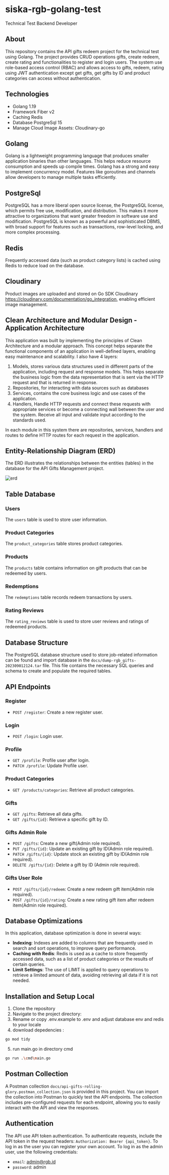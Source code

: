 # siska-rgb-golang-test
Technical Test Backend Developer

## About
This repository contains the API gifts redeem project for the technical test using Golang. 
The project provides CRUD operations gifts, create redeem, create rating and functionalities to register and login users. 
The system use role-based access control (RBAC) and allows access to gifts, redeem, rating using JWT authentication except get gifts, get gifts by ID and product categories can access without authentication.

## Technologies
- Golang 1.19
- Framework Fiber v2
- Caching Redis
- Database PostgreSql 15
- Manage Cloud Image Assets: Cloudinary-go

## Golang
Golang is a lightweight programming language that produces smaller application binaries than other languages. This helps reduce resource consumption and speeds up compile times. Golang has a strong and easy to implement concurrency model. Features like goroutines and channels allow developers to manage multiple tasks efficiently.

## PostgreSql
PostgreSQL has a more liberal open source license, the PostgreSQL license, which permits free use, modification, and distribution. This makes it more attractive to organizations that want greater freedom in software use and modification. PostgreSQL is known as a powerful and sophisticated DBMS, with broad support for features such as transactions, row-level locking, and more complex processing.

## Redis
Frequently accessed data (such as product category lists) is cached using Redis to reduce load on the database.

## Cloudinary
Product images are uploaded and stored on Go SDK Cloudinary https://cloudinary.com/documentation/go_integration, enabling efficient image management.

## Clean Architecture and Modular Design - Application Architecture
This application was built by implementing the principles of Clean Architecture and a modular approach. This concept helps separate the functional components of an application in well-defined layers, enabling easy maintenance and scalability. I also have 4 layers:
1. Models, stores various data structures used in different parts of the application, including request and response models. This helps separate the business logic from the data representation that is sent via the HTTP request and that is returned in response. 
2. Repositories, for interacting with data sources such as databases 
3. Services, contains the core business logic and use cases of the application.
4. Handlers, Handle HTTP requests and connect these requests with appropriate services or become a connecting wall between the user and the system. Receive all input and validate input according to the standards used.

In each module in this system there are repositories, services, handlers and routes to define HTTP routes for each request in the application.

## Entity-Relationship Diagram (ERD)
The ERD illustrates the relationships between the entities (tables) in the database for the API Gifts Management project.

![erd](docs/erd.png)

## Table Database

### Users
The `users` table is used to store user information.

### Product Categories
The `product_categories` table stores product categories.

### Products
The `products` table contains information on gift products that can be redeemed by users.

### Redemptions
The `redemptions` table records redeem transactions by users.

### Rating Reviews
The `rating_reviews` table is used to store user reviews and ratings of redeemed products.

## Database Structure
The PostgreSQL database structure used to store job-related information can be found and import database in the `docs/dump-rgb_gifts-202309012124.tar` file. This file contains the necessary SQL queries and schema to create and populate the required tables.

## API Endpoints
### Register
* `POST /register`: Create a new register user.
### Login
* `POST /login`: Login user.
### Profile
* `GET /profile`: Profile user after login.
* `PATCH /profile`: Update Profile user.

### Product Categories
* `GET /products/categories`: Retrieve all product categories.

### Gifts
* `GET /gifts`: Retrieve all data gifts.
* `GET /gifts/{id}`: Retrieve a specific gift by ID.

### Gifts Admin Role
* `POST /gifts`: Create a new gift(Admin role required).
* `PUT /gifts/{id}`: Update an existing gift by ID(Admin role required).
* `PATCH /gifts/{id}`: Update stock an existing gift by ID(Admin role required).
* `DELETE /gifts/{id}`: Delete a gift by ID (Admin role required).

### Gifts User Role
* `POST /gifts/{id}/redeem`: Create a new redeem gift item(Admin role required).
* `POST /gifts/{id}/rating`: Create a new rating gift item after redeem item(Admin role required).

## Database Optimizations
In this application, database optimization is done in several ways:

- **Indexing**: Indexes are added to columns that are frequently used in search and sort operations, to improve query performance.
- **Caching with Redis**: Redis is used as a cache to store frequently accessed data, such as a list of product categories or the results of certain queries.
- **Limit Settings**: The use of LIMIT is applied to query operations to retrieve a limited amount of data, avoiding retrieving all data if it is not needed.

## Installation and Setup Local
1. Clone the repository
2. Navigate to the project directory:
3. Rename or copy .env.example to .env and adjust database env and redis to your locale
4. download depedencies :
```bash
go mod tidy
```
5. run main.go in directory cmd
```bash
go run .\cmd\main.go
```

## Postman Collection
A Postman collection `docs/api-gifts-rolling-glory.postman_collection.json` is provided in this project. You can import the collection into Postman to quickly test the API endpoints. The collection includes pre-configured requests for each endpoint, allowing you to easily interact with the API and view the responses.

## Authentication
The API use API token authentication. To authenticate requests, include the API token in the request headers:
`Authorization: Bearer {api_token}`. To log in as the user you can register your own account. To log in as the admin user, use the following credentials:
* `email`: admin@rgb.id
* `password`: admin
